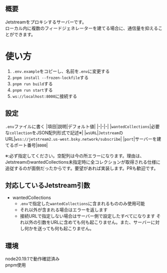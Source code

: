 ## 概要
Jetstreamをプロキシするサーバーです。  
ローカル内に複数のフィードジェネレーターを建てる場合に、通信量を抑えることができます。
# 使い方
1. `.env.example`をコピーし、名前を`.env`に変更する
1. `pnpm install --frozen-lockfile`する
1. `pnpm run build`する
1. `pnpm run start`する
1. `ws://localhost:8000`に接続する
## 設定
`.env`ファイルに書く
|項目|説明|デフォルト値|
|-|-|-|
|`wantedCollections`|必要な`collection`をJSON配列形式で記述※|
|`wsURL`|`Jetstream`のURL|`wss://jetstream2.us-west.bsky.network/subscribe`|
|`port`|サーバーを建てるポート番号|`8000`|  

※:必ず指定してください。空配列は今の所エラーになります。理由は、JetstreamのwantedCollections未指定時に全コレクションが取得される仕様に追従するのが面倒だったからです。要望があれば実装します。PRも歓迎です。
## 対応しているJetstream引数
- wantedCollections
    - .`env`で指定した`wantedCollections`に含まれるもののみ使用可能
    - それ以外が含まれる場合はエラーを返します
    - 接続URLで指定しない場合はサーバー側で設定したすべてになります
それ以外の引数をURLに含めても何も起こりません。また、サーバーに対し何かを送っても何も起こりません。
## 環境
node20.19.1で動作確認済み  
pnpm使用